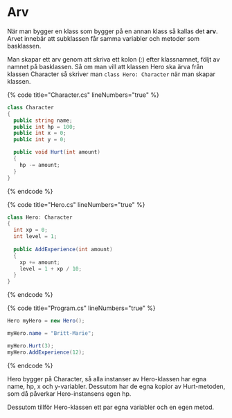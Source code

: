 # Arv

När man bygger en klass som bygger på en annan klass så kallas det **arv**. Arvet innebär att subklassen får samma variabler och metoder som basklassen.

Man skapar ett arv genom att skriva ett kolon (:) efter klassnamnet, följt av namnet på basklassen. Så om man vill att klassen Hero ska ärva från klassen Character så skriver man `class Hero: Character` när man skapar klassen.

{% code title="Character.cs" lineNumbers="true" %}
```csharp
class Character
{
  public string name;
  public int hp = 100;
  public int x = 0;
  public int y = 0;

  public void Hurt(int amount)
  {
    hp -= amount;
  }
}
```
{% endcode %}

{% code title="Hero.cs" lineNumbers="true" %}
```csharp
class Hero: Character
{
  int xp = 0;
  int level = 1;
  
  public AddExperience(int amount)
  {
    xp += amount;
    level = 1 + xp / 10;
  }
}
```
{% endcode %}

{% code title="Program.cs" lineNumbers="true" %}
```csharp
Hero myHero = new Hero();

myHero.name = "Britt-Marie";

myHero.Hurt(3);
myHero.AddExperience(12);
```
{% endcode %}

Hero bygger på Character, så alla instanser av Hero-klassen har egna name, hp, x och y-variabler. Dessutom har de egna kopior av Hurt-metoden, som då påverkar Hero-instansens egen hp.

Dessutom tillför Hero-klassen ett par egna variabler och en egen metod.
